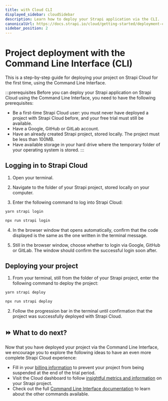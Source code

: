 ```yaml
---
title: with Cloud CLI
displayed_sidebar: cloudSidebar
description: Learn how to deploy your Strapi application via the CLI.
canonicalUrl: https://docs.strapi.io/cloud/getting-started/deployment-cli.html
sidebar_position: 2
---
```


# Project deployment with the Command Line Interface (CLI)

This is a step-by-step guide for deploying your project on Strapi Cloud for the first time, using the Command Line Interface.

:::prerequisites
Before you can deploy your Strapi application on Strapi Cloud using the Command Line Interface, you need to have the following prerequisites:

- Be a first-time Strapi Cloud user: you must never have deployed a project with Strapi Cloud before, and your free trial must still be available.
- Have a Google, GitHub or GitLab account.
- Have an already created Strapi project, stored locally. The project must be less than 100MB.
- Have available storage in your hard drive where the temporary folder of your operating system is stored.
:::

## Logging in to Strapi Cloud

1. Open your terminal.

2. Navigate to the folder of your Strapi project, stored locally on your computer.

3. Enter the following command to log into Strapi Cloud:

<Tabs groupId="yarn-npm">
<TabItem value="yarn" label="Yarn">

```bash
yarn strapi login
```

</TabItem>
<TabItem value="npm" label="NPM">

```bash
npx run strapi login
```

</TabItem>
</Tabs>

4. In the browser window that opens automatically, confirm that the code displayed is the same as the one written in the terminal message.

5. Still in the browser window, choose whether to login via Google, GitHub or GitLab. The window should confirm the successful login soon after.

## Deploying your project

1. From your terminal, still from the folder of your Strapi project, enter the following command to deploy the project:

<Tabs groupId="yarn-npm">
<TabItem value="yarn" label="Yarn">

```bash
yarn strapi deploy
```

</TabItem>
<TabItem value="npm" label="NPM">

```bash
npx run strapi deploy
```

</TabItem>
</Tabs>

2. Follow the progression bar in the terminal until confirmation that the project was successfully deployed with Strapi Cloud.

## ⏩ What to do next?

Now that you have deployed your project via the Command Line Interface, we encourage you to explore the following ideas to have an even more complete Strapi Cloud experience:

- Fill in your [billing information](/cloud/account/account-billing) to prevent your project from being suspended at the end of the trial period.
- Visit the Cloud dashboard to follow [insightful metrics and information](/cloud/projects/overview) on your Strapi project.
- Check out the full [Command Line Interface documentation](/cloud/cli/cloud-cli) to learn about the other commands available.